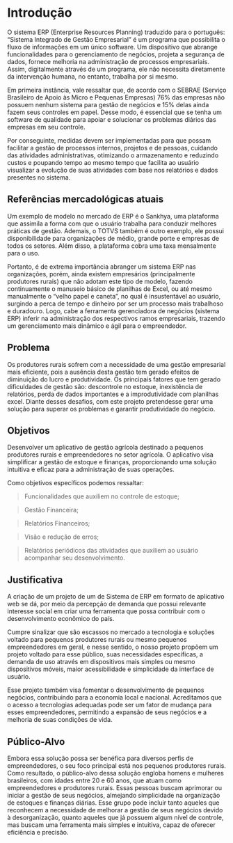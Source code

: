 # Introdução

 O sistema ERP (Enterprise Resources Planning) traduzido para o português: “Sistema Integrado de Gestão Empresarial” é um programa que possibilita o fluxo de informações em um único software. Um dispositivo que abrange funcionalidades para o gerenciamento de negócios, projeta a segurança de dados, fornece melhoria na administração de processos empresariais. Assim, digitalmente através de um programa, ele não necessita diretamente da intervenção humana, no entanto, trabalha por si mesmo. 

 Em primeira instância, vale ressaltar que, de acordo com o SEBRAE (Serviço Brasileiro de Apoio às Micro e Pequenas Empresas) 76% das empresas não possuem nenhum sistema para gestão de negócios e 15% delas ainda fazem seus controles em papel. Desse modo, é essencial que se tenha um software de qualidade para apoiar e solucionar os problemas diários das empresas em seu controle. 

 Por conseguinte, medidas devem ser implementadas para que possam facilitar a gestão de processos internos, projetos e de pessoas, cuidando das atividades administrativas, otimizando o armazenamento e reduzindo custos e poupando tempo ao mesmo tempo que facilita ao usuário visualizar a evolução de suas atividades com base nos relatórios e dados presentes no sistema. 

## Referências mercadológicas atuais
 Um exemplo de modelo no mercado de ERP é o Sankhya, uma plataforma que assimila a forma com que o usuário trabalha para conduzir melhores práticas de gestão. Ademais, o TOTVS também é outro exemplo, ele possui disponibilidade para organizações de médio, grande porte e empresas de todos os setores. Além disso, a plataforma cobra uma taxa mensalmente para o uso. 

  Portanto, é de extrema importância abranger um sistema ERP nas organizações, porém, ainda existem empresários (principalmente produtores rurais) que não adotam este tipo de modelo, fazendo continuamente o manuseio básico de planilhas de Excel, ou até mesmo manualmente o “velho papel e caneta”, no qual é insustentável ao usuário, surgindo a perca de tempo e dinheiro por ser um processo mais trabalhoso e duradouro. Logo, cabe a ferramenta gerenciadora de negócios (sistema ERP) inferir na administração dos respectivos ramos empresariais, trazendo um gerenciamento mais dinâmico e ágil para o empreendedor. 

## Problema
 Os produtores rurais sofrem com a necessidade de uma gestão empresarial mais eficiente, pois a ausência desta gestão tem gerado efeitos de diminuição do lucro e produtividade. Os principais fatores que tem gerado dificuldades de gestão são: descontrole no estoque, inexistência de relatórios, perda de dados importantes e a improdutividade com planilhas excel. Diante desses desafios, com este projeto pretendesse gerar uma solução para superar os problemas e garantir produtividade do negócio.

## Objetivos

Desenvolver um aplicativo de gestão agrícola destinado a pequenos produtores rurais e empreendedores no setor agrícola. O aplicativo visa simplificar a gestão de estoque e finanças, proporcionando uma solução intuitiva e eficaz para a administração de suas operações.

Como objetivos específicos podemos ressaltar: 

> Funcionalidades que auxiliem no controle de estoque; 

> Gestão Financeira; 

> Relatórios Financeiros; 

> Visão e redução de erros; 

> Relatórios periódicos das atividades que auxiliem ao usuário acompanhar seu desenvolvimento. 

## Justificativa

 A criação de um projeto de um de Sistema de ERP em formato de aplicativo web se dá, por meio da percepção de demanda que possui relevante interesse social em criar uma ferramenta que possa contribuir com o desenvolvimento econômico do país.  

 Cumpre sinalizar que são escassos no mercado a tecnologia e soluções voltado para pequenos produtores rurais ou mesmo pequenos empreendedores em geral, e nesse sentido, o nosso projeto propõem um projeto voltado para esse público, suas necessidades específicas, a demanda de uso através em dispositivos mais simples ou mesmo dispositivos móveis, maior acessibilidade e simplicidade da interface de usuário. 

 Esse projeto também visa fomentar o desenvolvimento de pequenos negócios, contribuindo para a economia local e nacional. Acreditamos que o acesso a tecnologias adequadas pode ser um fator de mudança para esses empreendedores, permitindo a expansão de seus negócios e a melhoria de suas condições de vida.

## Público-Alvo

 Embora essa solução possa ser benéfica para diversos perfis de empreendedores, o seu foco principal está nos pequenos produtores rurais. Como resultado, o público-alvo dessa solução engloba homens e mulheres brasileiros, com idades entre 20 e 60 anos, que atuam como empreendedores e produtores rurais. Essas pessoas buscam aprimorar ou iniciar a gestão de seus negócios, almejando simplicidade na organização de estoques e finanças diárias. Esse grupo pode incluir tanto aqueles que reconhecem a necessidade de melhorar a gestão de seus negócios devido à desorganização, quanto aqueles que já possuem algum nível de controle, mas buscam uma ferramenta mais simples e intuitiva, capaz de oferecer eficiência e precisão.
